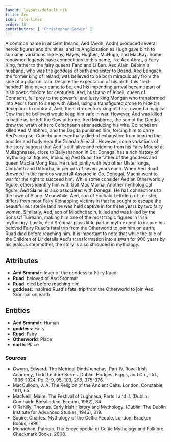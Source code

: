 ```yaml
---
layout: layouts/default.njk
title: Áed
icon: file-lines
order: 18
contributors: [ 'Christopher Godwin' ]
---
```

A common name in ancient Ireland, Áed (Aedh, Aodh) produced several heroic figures and divinities, and its Anglicization as Hugh gave birth to surname variations like Hay, Hayes, Hughes, McHugh, and MacKay. Some renowned legends have connections to this name, like Áed Abrat, a Fairy King, father to the fairy queens Fand and Lí Ban. Áed Alain, Bébinn's husband, who was the goddess of birth and sister to Bóand. Áed Eangach, the former king of Ireland, was believed to be born miraculously from the side of a pillar on Tara. Despite the expectation of his birth, this "red-handed" king never came to be, and his impending arrival became part of Irish poetic folklore for centuries. Áed, husband of Aíbell, queen of Connacht, fell prey to the powerful and lusty king Mongán who transformed into Áed's form to sleep with Aíbell, using a transfigured crone to hide his deception. In contrast, Áed, the sixth-century king of Tara, owned a magical Cow that he believed would keep him safe in war. However, Áed was killed in battle as he left the Cow at home. Áed Minbhrec, the son of the Dagda, drew the wrath of hero Coincheann after seducing his wife. Coincheann killed Áed Minbhrec, and the Dagda punished him, forcing him to carry Áed's corpse. Coincheann eventually died of exhaustion from bearing the boulder and body near the Grianán Aileach. However, some variations of the story suggest that Áed is still alive and reigning from his Fairy Mound at Mullaghnasee, close to Ballyshannon in Co. Donegal has a rich history of mythological figures, including Áed Ruad, the father of the goddess and queen Macha Mong Rua. He ruled jointly with two other Ulster kings, Cimbáeth and Díthorba, in periods of seven years each. When Áed Ruad drowned in the famous waterfall Assaroe in Co. Donegal, Macha went to war for the right to succeed him. While some consider Áed an Otherworldly figure, others identify him with Goll Mac Morna. Another mythological figure, Áed Slaine, is also associated with Donegal. He has connections to the town of Slane. Meanwhile, Áed, son of Eochaid Lethderg of Leinster, differs from most Fairy Kidnapping victims in that he sought to escape the beautiful but sterile land he was held captive in for three years by two fairy women. Similarly, Áed, son of Miodhchaoin, killed and was killed by the Sons Of Tuireann, making him one of the most tragic figures in Irish mythology. Lastly, Áed Srónmár plays little part in myth except to inspire his beloved Fairy Ruad's fatal trip from the Otherworld to join him on earth; Ruad died before reaching him. It is important to note that while the tale of the Children of Lir details Áed's transformation into a swan for 900 years by his jealous stepmother, the story is also shrouded in mythology.

## Attributes

- **Áed Srónmár**: lover of the goddess or Fairy Ruad
- **Ruad**: beloved of Áed Srónmár
- **Ruad**: died before reaching him
- **goddess**: inspired Ruad's fatal trip from the Otherworld to join Áed Srónmár on earth

## Entities

- **Áed Srónmár**: Human
- **goddess**: Fairy
- **Ruad**: Fairy
- **Otherworld**: Place
- **earth**: Place

### Sources

- Gwynn, Edward. The Metrical Dindshenchas. Part IV. Royal Irish Academy, Todd Lecture Series. Dublin: Hodges, Figgis, and Co., Ltd., 1906–1924. Pp. 3–9, 95, 103, 298, 375–376.
- MacCulloch, J. A. The Religion of the Ancient Celts. London: Constable, 1911, 65.
- MacNeill, Máire. The Festival of Lughnasa, Parts I and II. (Dublin: Comhairle Bhéaloideas Éireann, 1982), 84.
- O’Rahilly, Thomas. Early Irish History and Mythology. (Dublin: The Dublin Institute for Advanced Studies, 1946), 319.
- Squire, Charles. Mythology of the Celtic People. London: Bracken Books, 1996.
- Monaghan, Patricia. The Encyclopedia of Celtic Mythology and Folklore. Checkmark Books, 2008.

